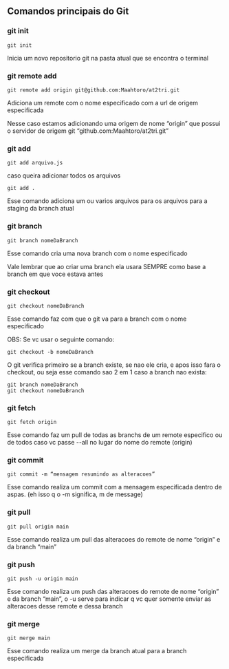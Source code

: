 ## Comandos principais do Git

### git init
```shell
git init
```
Inicia um novo repositorio git na pasta atual que se encontra o terminal

### git remote add
```shell
git remote add origin git@github.com:Maahtoro/at2tri.git
```
Adiciona um remote com o nome especificado com a url de origem especificada

Nesse caso estamos adicionando uma origem de nome “origin” que possui o servidor de origem git “github.com:Maahtoro/at2tri.git”

### git add
```shell
git add arquivo.js
```
caso queira adicionar todos os arquivos
```shell
git add .
```
Esse comando adiciona um ou varios arquivos para os arquivos para a staging da branch atual

### git branch
```shell
git branch nomeDaBranch
```
Esse comando cria uma nova branch com o nome especificado

Vale lembrar que ao criar uma branch ela usara SEMPRE como base a branch em que voce estava antes

### git checkout
```shell
git checkout nomeDaBranch
```
Esse comando faz com que o git va para a branch com o nome especificado

OBS: Se vc usar o seguinte comando:
```shell
git checkout -b nomeDaBranch
```
O git verifica primeiro se a branch existe, se nao ele cria, e apos isso fara o checkout, ou seja esse comando sao 2 em 1 caso a branch nao exista:
```shell
git branch nomeDaBranch
git checkout nomeDaBranch
```

### git fetch
```shell
git fetch origin
```
Esse comando faz um pull de todas as branchs de um remote especifico ou de todos caso vc passe --all no lugar do nome do remote (origin)

### git commit
```shell
git commit -m “mensagem resumindo as alteracoes”
```
Esse comando realiza um commit com a mensagem especificada dentro de aspas. (eh isso q o -m significa, m de message)

### git pull
```shell
git pull origin main
```
Esse comando realiza um pull das alteracoes do remote de nome “origin” e da branch “main” 

### git push
```shell
git push -u origin main
```
Esse comando realiza um push das alteracoes do remote de nome “origin” e da branch “main”, o -u serve para indicar q vc quer somente enviar as alteracoes desse remote e dessa branch

### git merge
```shell
git merge main
```
Esse comando realiza um merge da branch atual para a branch especificada